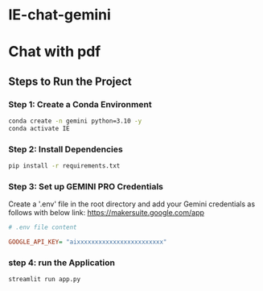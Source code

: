 # IE-chat-gemini
# Chat with pdf

## Steps to Run the Project

### Step 1: Create a Conda Environment

```bash
conda create -n gemini python=3.10 -y
conda activate IE
```

### Step 2: Install Dependencies
```bash
pip install -r requirements.txt
```
### Step 3: Set up GEMINI PRO Credentials
Create a '.env' file in the root directory and add your Gemini credentials as follows with below link:
https://makersuite.google.com/app

```ini
# .env file content

GOOGLE_API_KEY= "aixxxxxxxxxxxxxxxxxxxxxxxx"
```

### step 4: run the Application 

```bash
streamlit run app.py
```
